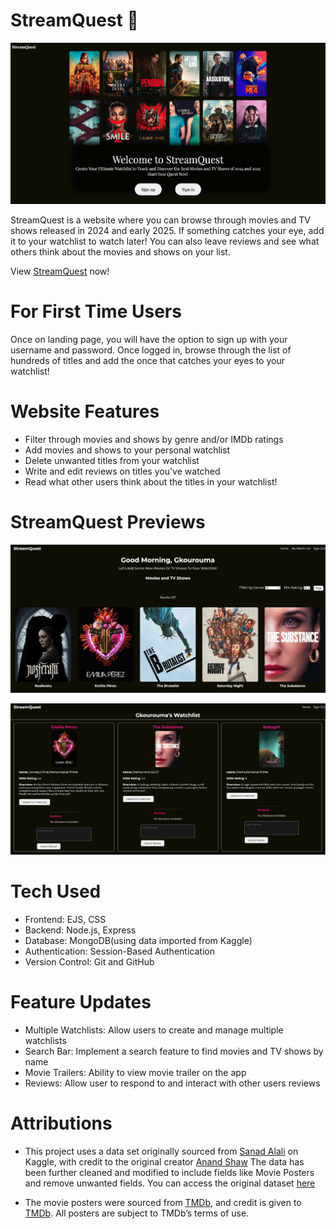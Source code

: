 # StreamQuest 🍿

![StreamQuest Welcome Screen](public/image/StreamQuest-Home-Page.png)

StreamQuest is a website where you can browse through movies and TV shows released in 2024 and early 2025. If something catches your eye, add it to your watchlist to watch later! You can also leave reviews and see what others think about the movies and shows on your list.

View [StreamQuest](https://streamquest-b32f111e5f9f.herokuapp.com/) now!



# For First Time Users

Once on landing page, you will have the option to sign up with your username and password. Once logged in, browse through the list of hundreds of titles and add the once that catches your eyes to your watchlist!

# Website Features
- Filter through movies and shows by genre and/or IMDb ratings
- Add movies and shows to your personal watchlist
- Delete unwanted titles from your watchlist
- Write and edit reviews on titles you've watched
- Read what other users think about the titles in your watchlist!

# StreamQuest Previews 

![StreamQuest User Page](public/image/StreamQuest-User-Hompage.png)

![StreamQuest Watchlist Page](public/image/StreamQuest-Watchlist-Page.png) 

# Tech Used

- Frontend: EJS, CSS
- Backend: Node.js, Express
- Database: MongoDB(using data imported from Kaggle)
- Authentication: Session-Based Authentication
- Version Control: Git and GitHub

# Feature Updates

- Multiple Watchlists: Allow users to create and manage multiple watchlists
- Search Bar: Implement a search feature to find movies and TV shows by name
- Movie Trailers: Ability to view movie trailer on the app
- Reviews: Allow user to respond to and interact with other users reviews

# Attributions

- This project uses a data set originally sourced from [Sanad Alali](https://www.kaggle.com/sanadalali) on Kaggle, with credit to the original creator [Anand Shaw](https://www.kaggle.com/anandshaw2001) The data has been further cleaned and modified to include fields like Movie Posters and remove unwanted fields. You can access the original dataset [here](https://www.kaggle.com/datasets/sanadalali/imdb-2024-movies-and-tv-shows)

- The movie posters were sourced from [TMDb](https://www.themoviedb.org/), and credit is given to [TMDb](https://www.themoviedb.org/). All posters are subject to TMDb’s terms of use.


